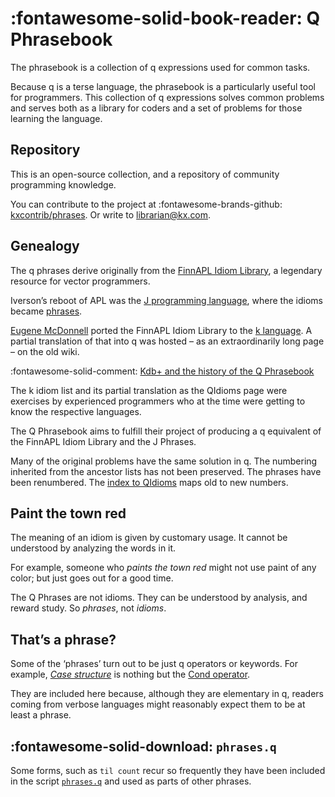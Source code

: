 # :fontawesome-solid-book-reader: Q Phrasebook



The phrasebook is a collection of q expressions used for common tasks. 

Because q is a terse language, the phrasebook is a particularly useful tool for programmers. This collection of q expressions solves common problems and serves both as a library for coders and a set of problems for those learning the language. 


## Repository

This is an open-source collection, and a repository of community programming knowledge. 

You can contribute to the project at
:fontawesome-brands-github:
[kxcontrib/phrases](https://github.com/kxcontrib/phrases/).
Or write to librarian@kx.com.


## Genealogy

The q phrases derive originally from the [FinnAPL Idiom Library](https://aplwiki.com/wiki/FinnAPL_idiom_library), a legendary resource for vector programmers. 

Iverson’s reboot of APL was the [J programming language](https://jsoftware.com/), where the idioms became [phrases](https://code.jsoftware.com/wiki/Phrases).

[Eugene McDonnell](https://en.wikipedia.org/wiki/Eugene_McDonnell) 
ported the FinnAPL Idiom Library to the [k language](https://code.kx.com/q/basics/exposed-infrastructure/#the-k-programming-language). A partial translation of that into q was hosted – as an extraordinarily long page – on the old wiki.

:fontawesome-solid-comment:
[Kdb+ and the history of the Q Phrasebook](https://kx.com/blog/kdb-and-the-history-of-the-q-phrasebook/)

The k idiom list and its partial translation as the QIdioms page were exercises by experienced programmers who at the time were getting to know the respective languages. 

The Q Phrasebook aims to fulfill their project of producing a q equivalent of the FinnAPL Idiom Library and the J Phrases. 

Many of the original problems have the same solution in q. 
The numbering inherited from the ancestor lists has not been preserved. 
The phrases have been renumbered. 
The [index to QIdioms](index2.md) maps old to new numbers. 


## Paint the town red

The meaning of an idiom is given by customary usage. It cannot be understood by analyzing the words in it. 

For example, someone who _paints the town red_ might not use paint of any color; but just goes out for a good time.  

The Q Phrases are not idioms. They can be understood by analysis, and reward study. So _phrases_, not _idioms_.


## That’s a phrase?

Some of the ‘phrases’ turn out to be just q operators or keywords. 
For example, [_Case structure_](exec.md#case-structure) is nothing but the [Cond operator](https://code.kx.com/q/ref/cond/ "Reference"). 

They are included here because, although they are elementary in q, readers coming from verbose languages might reasonably expect them to be at least a phrase. 


## :fontawesome-solid-download: `phrases.q`

Some forms, such as `til count` recur so frequently they have been included in the script [`phrases.q`](phrases.md) and used as parts of other phrases. 